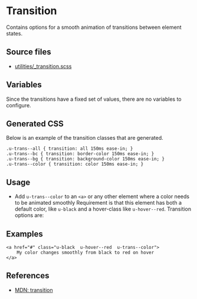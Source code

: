 # Transition

Contains options for a smooth animation of transitions between element states.

## Source files

- [utilities/_transition.scss](../../src/utilities/_transition.scss)

## Variables
Since the transitions have a fixed set of values, there are no variables to configure.

## Generated CSS
Below is an example of the transition classes that are generated.
````
.u-trans--all { transition: all 150ms ease-in; }
.u-trans--bc { transition: border-color 150ms ease-in; }
.u-trans--bg { transition: background-color 150ms ease-in; }
.u-trans--color { transition: color 150ms ease-in; }
````

## Usage

- Add `u-trans--color` to an `<a>` or any other element where a color needs to be animated smoothly Requirement is that this element has both a default color, like `u-black` and a hover-class like `u-hover--red`.
Transition options are:

## Examples
````
<a href="#" class="u-black  u-hover--red  u-trans--color">
    My color changes smoothly from black to red on hover
</a>
````

## References
- [MDN: transition](https://developer.mozilla.org/en-US/docs/Web/CSS/transition)